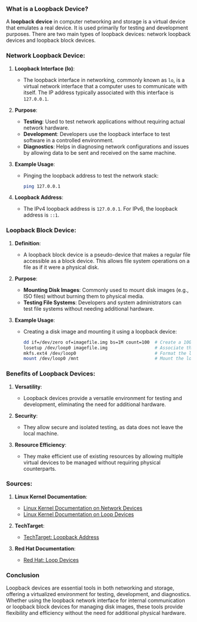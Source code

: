 ### What is a Loopback Device?

A **loopback device** in computer networking and storage is a virtual device that emulates a real device. It is used primarily for testing and development purposes. There are two main types of loopback devices: network loopback devices and loopback block devices.

### Network Loopback Device:

1. **Loopback Interface (lo)**:
   - The loopback interface in networking, commonly known as `lo`, is a virtual network interface that a computer uses to communicate with itself. The IP address typically associated with this interface is `127.0.0.1`.

2. **Purpose**:
   - **Testing**: Used to test network applications without requiring actual network hardware.
   - **Development**: Developers use the loopback interface to test software in a controlled environment.
   - **Diagnostics**: Helps in diagnosing network configurations and issues by allowing data to be sent and received on the same machine.

3. **Example Usage**:
   - Pinging the loopback address to test the network stack:
     ```bash
     ping 127.0.0.1
     ```

4. **Loopback Address**:
   - The IPv4 loopback address is `127.0.0.1`. For IPv6, the loopback address is `::1`.

### Loopback Block Device:

1. **Definition**:
   - A loopback block device is a pseudo-device that makes a regular file accessible as a block device. This allows file system operations on a file as if it were a physical disk.

2. **Purpose**:
   - **Mounting Disk Images**: Commonly used to mount disk images (e.g., ISO files) without burning them to physical media.
   - **Testing File Systems**: Developers and system administrators can test file systems without needing additional hardware.

3. **Example Usage**:
   - Creating a disk image and mounting it using a loopback device:
     ```bash
     dd if=/dev/zero of=imagefile.img bs=1M count=100  # Create a 100MB image file
     losetup /dev/loop0 imagefile.img                  # Associate the file with a loop device
     mkfs.ext4 /dev/loop0                              # Format the loop device with ext4 filesystem
     mount /dev/loop0 /mnt                             # Mount the loop device
     ```

### Benefits of Loopback Devices:

1. **Versatility**:
   - Loopback devices provide a versatile environment for testing and development, eliminating the need for additional hardware.

2. **Security**:
   - They allow secure and isolated testing, as data does not leave the local machine.

3. **Resource Efficiency**:
   - They make efficient use of existing resources by allowing multiple virtual devices to be managed without requiring physical counterparts.

### Sources:

1. **Linux Kernel Documentation**:
   - [Linux Kernel Documentation on Network Devices](https://www.kernel.org/doc/html/latest/networking/loopback.html)
   - [Linux Kernel Documentation on Loop Devices](https://www.kernel.org/doc/html/latest/admin-guide/loopdev.html)

2. **TechTarget**:
   - [TechTarget: Loopback Address](https://www.techtarget.com/searchnetworking/definition/loopback-address)

3. **Red Hat Documentation**:
   - [Red Hat: Loop Devices](https://access.redhat.com/documentation/en-us/red_hat_enterprise_linux/7/html/storage_administration_guide/ch-loop_devices)

### Conclusion

Loopback devices are essential tools in both networking and storage, offering a virtualized environment for testing, development, and diagnostics. Whether using the loopback network interface for internal communication or loopback block devices for managing disk images, these tools provide flexibility and efficiency without the need for additional physical hardware.